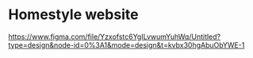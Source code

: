 # Homestyle website

https://www.figma.com/file/Yzxofstc6YgILvwumYuhWq/Untitled?type=design&node-id=0%3A1&mode=design&t=kvbx30hgAbuObYWE-1
